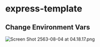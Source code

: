 # express-template

## Change Environment Vars
  ![Screen Shot 2563-08-04 at 04.18.17.png](https://drive.google.com/uc?export=view&id=1rRrSDmm3AOt_cL3f-Zgm1I9p4NZDEBhr)

  
